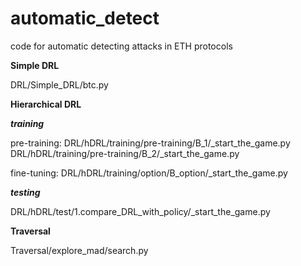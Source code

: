 # automatic_detect

code for automatic detecting attacks in ETH protocols

**Simple DRL**

DRL/Simple_DRL/btc.py

**Hierarchical DRL**

***training***

pre-training:
DRL/hDRL/training/pre-training/B_1/_start_the_game.py
DRL/hDRL/training/pre-training/B_2/_start_the_game.py

fine-tuning:
DRL/hDRL/training/option/B_option/_start_the_game.py

***testing***

DRL/hDRL/test/1.compare_DRL_with_policy/_start_the_game.py

**Traversal**

Traversal/explore_mad/search.py
